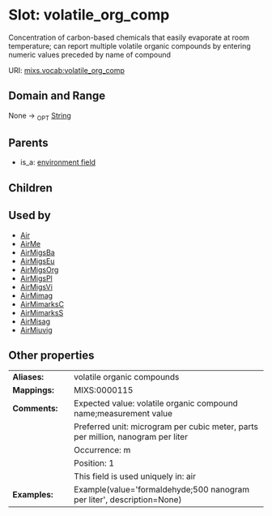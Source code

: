 
# Slot: volatile_org_comp


Concentration of carbon-based chemicals that easily evaporate at room temperature; can report multiple volatile organic compounds by entering numeric values preceded by name of compound

URI: [mixs.vocab:volatile_org_comp](https://w3id.org/mixs/vocab/volatile_org_comp)


## Domain and Range

None ->  <sub>OPT</sub> [String](types/String.md)

## Parents

 *  is_a: [environment field](environment_field.md)

## Children


## Used by

 * [Air](Air.md)
 * [AirMe](AirMe.md)
 * [AirMigsBa](AirMigsBa.md)
 * [AirMigsEu](AirMigsEu.md)
 * [AirMigsOrg](AirMigsOrg.md)
 * [AirMigsPl](AirMigsPl.md)
 * [AirMigsVi](AirMigsVi.md)
 * [AirMimag](AirMimag.md)
 * [AirMimarksC](AirMimarksC.md)
 * [AirMimarksS](AirMimarksS.md)
 * [AirMisag](AirMisag.md)
 * [AirMiuvig](AirMiuvig.md)

## Other properties

|  |  |  |
| --- | --- | --- |
| **Aliases:** | | volatile organic compounds |
| **Mappings:** | | MIXS:0000115 |
| **Comments:** | | Expected value: volatile organic compound name;measurement value |
|  | | Preferred unit: microgram per cubic meter, parts per million, nanogram per liter |
|  | | Occurrence: m |
|  | | Position: 1 |
|  | | This field is used uniquely in: air |
| **Examples:** | | Example(value='formaldehyde;500 nanogram per liter', description=None) |

